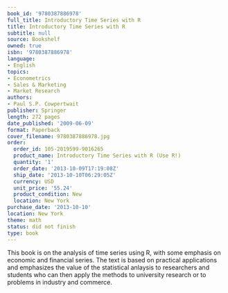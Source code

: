```yaml
---
book_id: '9780387886978'
full_title: Introductory Time Series with R
title: Introductory Time Series with R
subtitle: null
source: Bookshelf
owned: true
isbn: '9780387886978'
language:
- English
topics:
- Econometrics
- Sales & Marketing
- Market Research
authors:
- Paul S.P. Cowpertwait
publisher: Springer
length: 272 pages
date_published: '2009-06-09'
format: Paperback
cover_filename: 9780387886978.jpg
order:
  order_id: 105-2019599-9016265
  product_name: Introductory Time Series with R (Use R!)
  quantity: '1'
  order_date: '2013-10-09T17:19:08Z'
  ship_date: '2013-10-10T06:29:05Z'
  currency: USD
  unit_price: '55.24'
  product_condition: New
  location: New York
purchase_date: '2013-10-10'
location: New York
theme: math
status: did not finish
type: book
---
```

This book is on the analysis of time series using R, with some emphasis on economic and financial series. The text is based on practical applications and emphasizes the value of the statistical anlaysis to researchers and students who can then apply the methods to university research or to problems in industry and commerce.
